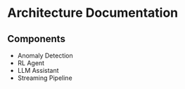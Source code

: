 # Architecture Documentation

## Components
- Anomaly Detection
- RL Agent
- LLM Assistant
- Streaming Pipeline

